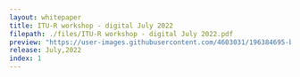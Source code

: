 ```yaml
---
layout: whitepaper
title: ITU-R workshop - digital July 2022
filepath: ./files/ITU-R workshop - digital July 2022.pdf
preview: "https://user-images.githubusercontent.com/4603031/196384695-bab5483e-620f-466f-b11d-40c1a2fe0cc6.png"
release: July,2022
index: 1
---
```


